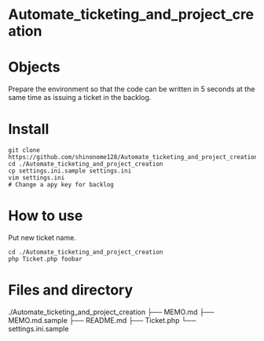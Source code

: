 # Automate_ticketing_and_project_creation

# Objects

Prepare the environment so that the code can be written in 5 seconds at the same time as issuing a ticket in the backlog.

# Install

    git clone https://github.com/shinonome128/Automate_ticketing_and_project_creation
    cd ./Automate_ticketing_and_project_creation
    cp settings.ini.sample settings.ini
    vim settings.ini
    # Change a apy key for backlog

# How to use

Put new ticket name.

    cd ./Automate_ticketing_and_project_creation
    php Ticket.php foobar

# Files and directory

./Automate_ticketing_and_project_creation
├── MEMO.md
├── MEMO.md.sample
├── README.md
├── Ticket.php
└── settings.ini.sample
